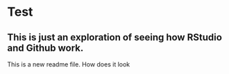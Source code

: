 # Test
## This is just an exploration of seeing how RStudio and Github work.
 This is a new readme file.  How does it look
